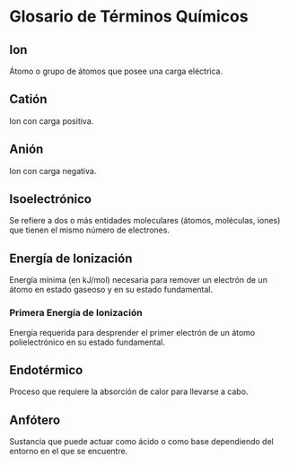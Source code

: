 # Glosario de Términos Químicos

## Ion
Átomo o grupo de átomos que posee una carga eléctrica.

## Catión
Ion con carga positiva.

## Anión
Ion con carga negativa.

## Isoelectrónico
Se refiere a dos o más entidades moleculares (átomos, moléculas, iones) que tienen el mismo número de electrones.

## Energía de Ionización
Energía mínima (en kJ/mol) necesaria para remover un electrón de un átomo en estado gaseoso y en su estado fundamental.

### Primera Energía de Ionización
Energía requerida para desprender el primer electrón de un átomo polielectrónico en su estado fundamental.

## Endotérmico
Proceso que requiere la absorción de calor para llevarse a cabo.

## Anfótero
Sustancia que puede actuar como ácido o como base dependiendo del entorno en el que se encuentre.
